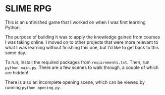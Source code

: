 # SLIME RPG

This is an unfinished game that I worked on when I was first learning Python.

The purpose of building it was to apply the knowledge gained from courses I was taking online. I moved on to other projects that were more relevant to what I was learning without finishing this one, but I'd like to get back to this some day.

To run, install the required packages from `requirements.txt`. Then, run `python main.py`. There are a few scenes to walk through, a couple of which are hidden!

There is also an incomplete opening scene, which can be viewed by running `python opening.py`.
